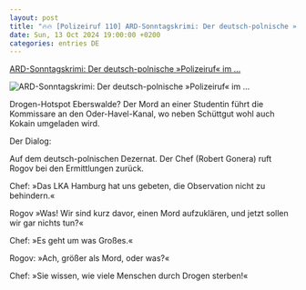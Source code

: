 ```yaml
---
layout: post
title: "🔥🔥 [Polizeiruf 110] ARD-Sonntagskrimi: Der deutsch-polnische »Polizeiruf« im ..."
date: Sun, 13 Oct 2024 19:00:00 +0200
categories: entries DE
---
```

[ARD-Sonntagskrimi: Der deutsch-polnische »Polizeiruf« im ...](https://www.spiegel.de/kultur/tv/polizeiruf-110-heute-mit-andre-kaczmarczyk-wasserwege-im-schnellcheck-a-c056ccc2-f713-44ec-a073-9c9a7edda504)

![ARD-Sonntagskrimi: Der deutsch-polnische »Polizeiruf« im ...](https://cdn.prod.www.spiegel.de/images/1ad6c904-ead9-4dfe-ad35-589bc7d4218d_w1200_r1.778_fpx52_fpy45.jpg)

Drogen-Hotspot Eberswalde? Der Mord an einer Studentin führt die Kommissare an den Oder-Havel-Kanal, wo neben Schüttgut wohl auch Kokain umgeladen wird.

Der Dialog:

Auf dem deutsch-polnischen Dezernat. Der Chef (Robert Gonera) ruft Rogov bei den Ermittlungen zurück.

Chef: »Das LKA Hamburg hat uns gebeten, die Observation nicht zu behindern.«

Rogov »Was! Wir sind kurz davor, einen Mord aufzuklären, und jetzt sollen wir gar nichts tun?«

Chef: »Es geht um was Großes.«

Rogov: »Ach, größer als Mord, oder was?«

Chef: »Sie wissen, wie viele Menschen durch Drogen sterben!«


